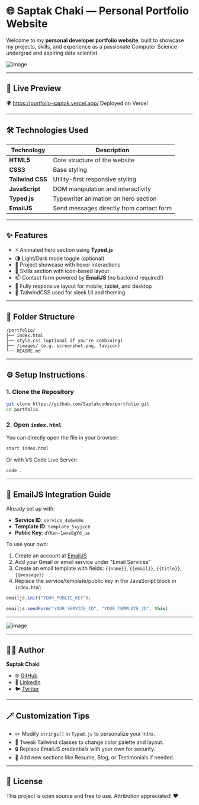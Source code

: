 # 🌐 Saptak Chaki — Personal Portfolio Website

Welcome to my **personal developer portfolio website**, built to showcase my projects, skills, and experience as a passionate Computer Science undergrad and aspiring data scientist.

![image](https://github.com/user-attachments/assets/f1ceffca-c5c2-4bc3-93e4-7b9d6e75ae38)


---

## 🚀 Live Preview

🌍 https://portfolio-saptak.vercel.app/
 Deployed on Vercel

---

## 🛠️ Technologies Used

| Technology       | Description                              |
|------------------|------------------------------------------|
| **HTML5**        | Core structure of the website            |
| **CSS3**         | Base styling                             |
| **Tailwind CSS** | Utility-first responsive styling         |
| **JavaScript**   | DOM manipulation and interactivity       |
| **Typed.js**     | Typewriter animation on hero section     |
| **EmailJS**      | Send messages directly from contact form |

---

## ✨ Features

- ⚡ Animated hero section using **Typed.js**
- 🌗 Light/Dark mode toggle (optional)
- 💼 Project showcase with hover interactions
- 🧠 Skills section with icon-based layout
- 📫 Contact form powered by **EmailJS** (no backend required!)
- 🎨 Fully responsive layout for mobile, tablet, and desktop
- 🌈 TailwindCSS used for sleek UI and theming

---

## 📂 Folder Structure

```
/portfolio/
├── index.html
├── style.css (optional if you're combining)
├── /images/ (e.g. screenshot.png, favicon)
└── README.md
```

---

## ⚙️ Setup Instructions

### 1. Clone the Repository

```bash
git clone https://github.com/Saptakcodes/portfolio.git
cd portfolio
```

### 2. Open `index.html`

You can directly open the file in your browser:

```bash
start index.html
```
Or with VS Code Live Server:
```bash
code .
```

---

## 📩 EmailJS Integration Guide

Already set up with:
- **Service ID**: `service_4x6wm0u`
- **Template ID**: `template_5xyjcc6`
- **Public Key**: `dYKan-1wxeEgYd_ua`

To use your own:
1. Create an account at [EmailJS](https://www.emailjs.com/)
2. Add your Gmail or email service under "Email Services"
3. Create an email template with fields: `{{name}}`, `{{email}}`, `{{title}}`, `{{message}}`
4. Replace the service/template/public key in the JavaScript block in `index.html`

```js
emailjs.init("YOUR_PUBLIC_KEY");

emailjs.sendForm("YOUR_SERVICE_ID", "YOUR_TEMPLATE_ID", this)
```

---

![image](https://github.com/user-attachments/assets/08a75f41-9632-4c0b-b410-4c97c395025b)

---

## 🧑‍💻 Author

**Saptak Chaki**  
- 🌐 [GitHub](https://github.com/Saptakcodes)  
- 💼 [LinkedIn](https://www.linkedin.com/in/saptak-chaki-31a83228b/)  
- 🐦 [Twitter](https://x.com/ChakiSapta68840)

---

## 🪄 Customization Tips

- ✏️ Modify `strings[]` in `Typed.js` to personalize your intro.
- 🎨 Tweak Tailwind classes to change color palette and layout.
- 🔒 Replace EmailJS credentials with your own for security.
- 📁 Add new sections like Resume, Blog, or Testimonials if needed.

---

## 📄 License

This project is open source and free to use. Attribution appreciated! ❤️
